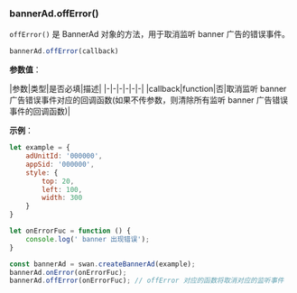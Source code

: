 ### bannerAd.offError()

`offError()` 是 BannerAd 对象的方法，用于取消监听 banner 广告的错误事件。

```js
bannerAd.offError(callback)
```

**参数值**：

|参数|类型|是否必填|描述|
|-|-|-|-|-|-|
|callback|function|否|取消监听 banner 广告错误事件对应的回调函数(如果不传参数，则清除所有监听 banner 广告错误事件的回调函数)|


**示例**：

```js
let example = {
    adUnitId: '000000',
    appSid: '000000',
    style: {
        top: 20,
        left: 100,
        width: 300
    }
}

let onErrorFuc = function () {
    console.log(' banner 出现错误');
}

const bannerAd = swan.createBannerAd(example);
bannerAd.onError(onErrorFuc);
bannerAd.offError(onErrorFuc); // offError 对应的函数将取消对应的监听事件

```